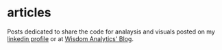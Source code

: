 # articles
Posts dedicated to share the code for analaysis and visuals posted on my [linkedin profile](http://www.linkedin.com/in/wilberthramirez/) or at [Wisdom Analytics' Blog](http://www.wisdomanalytics.net/blog/).
